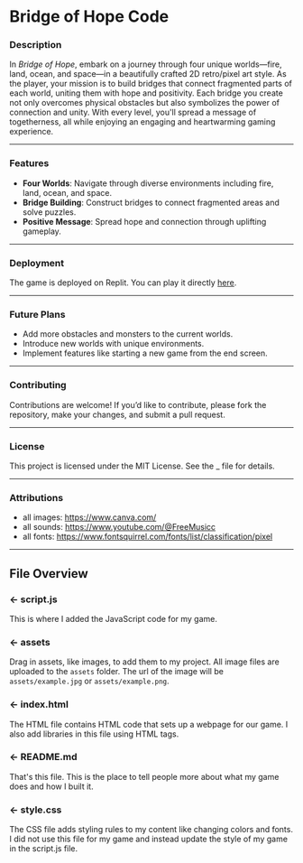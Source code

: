# Bridge of Hope Code
### Description
In *Bridge of Hope*, embark on a journey through four unique worlds—fire, land, ocean, and space—in a beautifully crafted 2D retro/pixel art style. As the player, your mission is to build bridges that connect fragmented parts of each world, uniting them with hope and positivity. Each bridge you create not only overcomes physical obstacles but also symbolizes the power of connection and unity. With every level, you'll spread a message of togetherness, all while enjoying an engaging and heartwarming gaming experience.

---

### Features
- **Four Worlds**: Navigate through diverse environments including fire, land, ocean, and space.
- **Bridge Building**: Construct bridges to connect fragmented areas and solve puzzles.
- **Positive Message**: Spread hope and connection through uplifting gameplay.

---

### Deployment
The game is deployed on Replit. You can play it directly [here](https://bridgeofhope-trisha-d.replit.app/).

---

### Future Plans
- Add more obstacles and monsters to the current worlds.
- Introduce new worlds with unique environments.
- Implement features like starting a new game from the end screen.

---

### Contributing
Contributions are welcome! If you’d like to contribute, please fork the repository, make your changes, and submit a pull request.

---

### License
This project is licensed under the MIT License. See the _ file for details.

---

###  Attributions
- all images: https://www.canva.com/
- all sounds: https://www.youtube.com/@FreeMusicc
- all fonts: https://www.fontsquirrel.com/fonts/list/classification/pixel

---

## File Overview

### ← script.js

This is where I added the JavaScript code for my game.

### ← assets

Drag in assets, like images, to add them to my project. All image files are uploaded to the `assets` folder. The url of the image will be `assets/example.jpg` or `assets/example.png`.

### ← index.html

The HTML file contains HTML code that sets up a webpage for our game. I also add libraries in this file using HTML tags.

### ← README.md

That's this file. This is the place to tell people more about what my game does and how I built it. 

### ← style.css

The CSS file adds styling rules to my content like changing colors and fonts. I did not use this file for my game and instead update the style of my game in the script.js file.  
